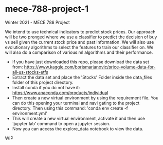 # mece-788-project-1
Winter 2021 - MECE 788 Project

We intend to use technical indicators to predict stock prices. Our approach will be two pronged where we use a 
classifier to predict the decision of buy vs sell given the current stock price and past information. 
We will also use evolutionary algorithms to select the features to train our classifier on. We will also do a comparison
of various ml algorithms and their performance.

* If you have just downloaded this repo, please download the data set from:
  https://www.kaggle.com/borismarjanovic/price-volume-data-for-all-us-stocks-etfs
* Extract the data set and place the 'Stocks' Folder inside the data_files folder of this project directory.
* Install conda if you do not have it: https://www.anaconda.com/products/individual
* Then create a new virtual environment by using the requirement file. You can do this opening your terminal and navi
gating to the project directory. Then using this command: 'conda env create -f environment.yml'
* This will create a new virtual environment, activate it and then use 'jupyter lab' command to open a jupyter session.
* Now you can access the explore_data notebook to view the data. 

WIP
